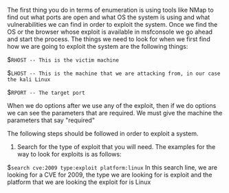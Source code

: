 The first thing you do in terms of enumeration is using tools like NMap to find out what ports are open and what OS the system is using and what vulnerabilities we can find in order to exploit the system. Once we find the OS or the browser whose exploit is available in msfconsole we go ahead and start the process. 
The things we need to look for when we first find how we are going to exploit the system are the following things: 

$`RHOST -- This is the victim machine` 

$`LHOST -- This is the machine that we are attacking from, in our case the kali Linux` 

$`RPORT -- The target port` 

When we do options after we use any of the exploit, then if we do options we can see the parameters that are required. We must give the machine the parameters that say "required" 

The following steps should be followed in order to exploit a system. 

1. Search for the type of exploit that you will need. The examples for the way to look for exploits is as follows: 

$` search cve:2009 type:exploit platform:linux ` In this search line, we are looking for a CVE for 2009, the type we are looking for is exploit and the platform that we are looking the exploit for is Linux



